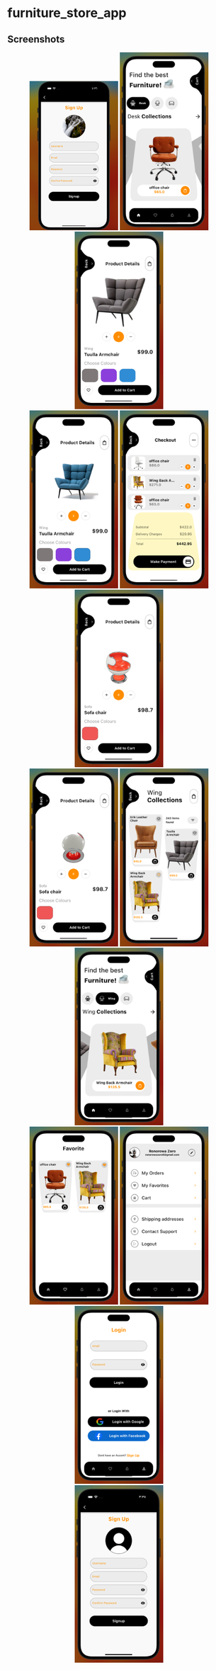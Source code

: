 # furniture_store_app



## Screenshots

<div align="center">
  <img src="screens/Screenshot 2023-10-31 at 19.26.06.png" width="200">
  <img src="screens/Screenshot 2023-11-01 at 03.32.05.png" width="200">
  <img src="screens/Screenshot 2023-11-01 at 03.32.42.png" width="200">
</div>

<div align="center">
  <img src="screens/Screenshot 2023-11-01 at 03.32.52.png" width="200">
  <img src="screens/Screenshot 2023-11-01 at 03.33.08.png" width="200">
  <img src="screens/Screenshot 2023-11-01 at 03.33.27.png" width="200">
</div>

<div align="center">
  <img src="screens/Screenshot 2023-11-01 at 03.33.38.png" width="200">
  <img src="screens/Screenshot 2023-11-01 at 03.33.56.png" width="200">
  <img src="screens/Screenshot 2023-11-01 at 03.34.21.png" width="200">
</div>

<div align="center">
  <img src="screens/Screenshot 2023-11-01 at 03.34.41.png" width="200">
  <img src="screens/Screenshot 2023-11-01 at 03.34.48.png" width="200">
  <img src="screens/Screenshot 2023-11-01 at 03.35.10.png" width="200">
</div>


<div align="center">
  <img src="screens/Screenshot 2023-11-01 at 03.35.16.png" width="200">
</div>
